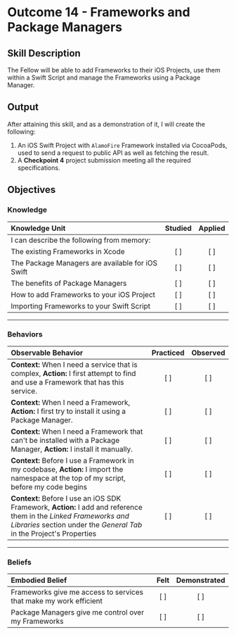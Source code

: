 # Outcome 14 - Frameworks and Package Managers

## Skill Description

The Fellow will be able to add Frameworks to their iOS Projects, use them within a Swift Script and manage the Frameworks using a Package Manager.

## Output
After attaining this skill, and as a demonstration of it, I will create the following:

1. An iOS Swift Project with `AlamoFire` Framework installed via CocoaPods, used to send a request to public API as well as fetching the result.
2. A **Checkpoint 4** project submission meeting all the required specifications.

## Objectives
### Knowledge

| Knowledge Unit   |      Studied      | Applied |
|:-------------|:------------------:|:--------:|
| I can describe the following from memory: | | |
| The existing Frameworks in Xcode | [ ] | [ ] |
| The Package Managers are available for iOS Swift | [ ] | [ ] |
| The benefits of Package Managers | [ ] | [ ] |
| How to add Frameworks to your iOS Project | [ ] | [ ] |
| Importing Frameworks to your Swift Script | [ ] | [ ] |

------

### Behaviors

| Observable Behavior   |      Practiced      | Observed |
|:-------------|:------------------:|:--------:|
| **Context:** When I need a service that is complex, **Action:** I first attempt to find and use a Framework that has this service. | [ ] | [ ] |
| **Context:** When I need a Framework, **Action:** I first try to install it using a Package Manager. | [ ] | [ ] |
| **Context:** When I need a Framework that can't be installed with a Package Manager, **Action:** I install it manually. | [ ] | [ ] |
| **Context:** Before I use a Framework in my codebase, **Action:** I import the namespace at the top of my script, before my code begins | [ ] | [ ] |
| **Context:** Before I use an iOS SDK Framework, **Action:** I add and reference them in the _Linked Frameworks and Libraries_ section under the _General Tab_ in the Project's Properties | [ ] | [ ] |
------

### Beliefs

| Embodied Belief   |      Felt      | Demonstrated |
|:-------------|:------------------:|:--------:|
| Frameworks give me access to services that make my work efficient | [ ] | [ ] |
| Package Managers give me control over my Frameworks | [ ] | [ ] |
